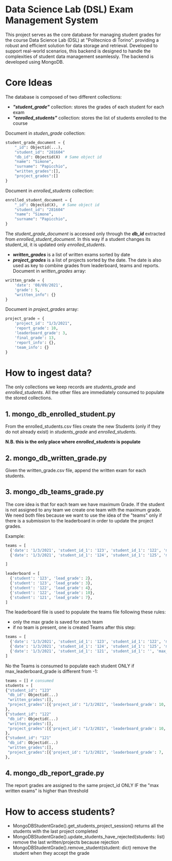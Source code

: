 # Data Science Lab (DSL) Exam Management System
This project serves as the core database for managing student grades for the course Data Science Lab (DSL) at "Politecnico di Torino".
providing a robust and efficient solution for data storage and retrieval.
Developed to support real-world scenarios, this backend is designed to handle the complexities of student data management seamlessly.
The backend is developed using MongoDB.

# Core Ideas
The database is composed of two different collections:

- ***"student_grade"*** collection: stores the grades of each student for each exam
- ***"enrolled_students"*** collection: stores the list of students enrolled to the course 

Document in *studen_grade* collection:
```python
student_grade_document = {
    "_id": Objectid(...),
    "student_id": "281604"
    "db_id": Objectid(X)  # Same object id
    "name": "Simone",
    "surname": "Papicchio",
    "written_grades":[],
    "project_grades":[]
}
```

Document in *enrolled_students* collection:
```python
enrolled_student_document = {
    "_id": Objectid(X),  # Same object id
    "student_id": "281604"
    "name": "Simone",
    "surname": "Papicchio",
}
```

The *student_grade_document* is accessed only through the ***db_id*** extracted from *enrolled_student_document*. In this way if a student changes its student_id, it is updated only *enrolled_students*.

- ***written_grades*** is a list of written exams sorted by date
- ***project_grades*** is a list of projects sorted by the date. The date is also used as key to combine grades from leaderboard, teams and reports.
Document in *written_grades* array:
```python
written_grade = {
    'date': '08/09/2021',
    'grade': 5,
    "written_info": {}
}
```
Document in *project_grades* array:
```python
project_grade = {
    'project_id': "1/3/2021",
    'report_grade': 10,
    'leaderboard_grade': 3,
    'final_grade': 13,
    'report_info': {},
    'team_info': {}
}
```
# How to ingest data?
The only collections we keep records are *students_grade* and *enrolled_students*. All the other files are immediately consumed to populate the stored collections.
## 1. mongo_db_enrolled_student.py
From the enrolled_students.csv files create the new Students (only if they do not already exist) in *students_grade* and *enrolled_students*.

**N.B. this is the only place where *enrolled_students* is populate**

## 2. mongo_db_written_grade.py
Given the written_grade.csv file, append the written exam for each students.

## 3. mongo_db_teams_grade.py
The core idea is that for each team we have maximum Grade.
If the student is not assigned to any team we create one team with the maximum grade.
We need both files because we want to use the idea of the "teams" only if there is 
a submission to the leaderboard in order to update the project grades.


Example:
```python
teams = [
  {'date': '1/3/2021', 'student_id_1': '123', 'student_id_1': '122', 'max_leaderboard_grade': -1},
  {'date': '1/3/2021', 'student_id_1': '124', 'student_id_1': '125', 'max_leaderboard_grade': -1},

]

leaderboard = [
  {'student': '123', 'lead_grade': 2}, 
  {'student': '123', 'lead_grade': 3}, 
  {'student': '122', 'lead_grade': 4}, 
  {'student': '122', 'lead_grade': 10},
  {'student': '121', 'lead_grade': 7},
]
```

The leaderboard file is used to populate the teams file following these rules:
- only the max grade is saved for each team
- if no team is present, one is created
Teams after this step:
```python
teams = [
  {'date': '1/3/2021', 'student_id_1': '123', 'student_id_1': '122', 'max_leaderboard_grade': 10},
  {'date': '1/3/2021', 'student_id_1': '124', 'student_id_1': '125', 'max_leaderboard_grade': -1},
  {'date': '1/3/2021', 'student_id_1': '121', 'student_id_1': '', 'max_leaderboard_grade': 7},
]
```
No the Teams is consumed to populate each student ONLY if max_leaderboard_grade is different from -1:
```python
teams = [] # consumed
students = [
{"student_id": "123"
 "db_id": Objectid(...)  
 "written_grades":[],
 "project_grades":[{'project_id': "1/3/2021", 'leaderboard_grade': 10, 'final_grade': 10, 'team_info': {}}]
},
{"student_id": "122"
 "db_id": Objectid(...) 
 "written_grades":[],
 "project_grades":[{'project_id': "1/3/2021", 'leaderboard_grade': 10, 'final_grade': 10, 'team_info': {}}]
},
{"student_id": "121"
 "db_id": Objectid(...)  
 "written_grades":[],
 "project_grades":[{'project_id': "1/3/2021", 'leaderboard_grade': 7, 'final_grade': 7, 'team_info': {}}]
},
```

## 4. mongo_db_report_grade.py
The report grades are assigned to the same project_id ONLY IF the "max written exams" is higher than threshold

# How to access students?
- MongoDBStudentGrade().get_students_project_session() returns all the students with the last project completed
- MongoDBStudentGrade().update_students_have_rejected(students: list) remove the last written/projects because rejection
- MongoDBStudentGrade().remove_student(student: dict) remove the student when they accept the grade


